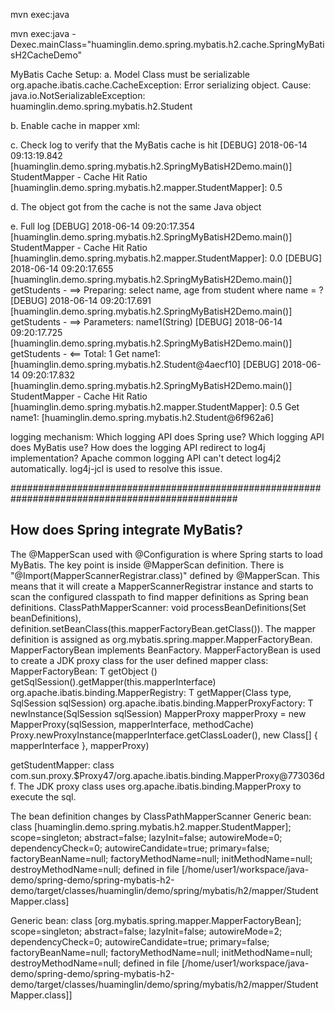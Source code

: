 mvn exec:java

mvn exec:java -Dexec.mainClass="huaminglin.demo.spring.mybatis.h2.cache.SpringMyBatisH2CacheDemo"


MyBatis Cache Setup:
a. Model Class must be serializable
org.apache.ibatis.cache.CacheException: Error serializing object.  Cause: java.io.NotSerializableException: huaminglin.demo.spring.mybatis.h2.Student

b. Enable cache in mapper xml: <cache/>

c. Check log to verify that the MyBatis cache is hit
[DEBUG] 2018-06-14 09:13:19.842 [huaminglin.demo.spring.mybatis.h2.SpringMyBatisH2Demo.main()] StudentMapper - Cache Hit Ratio [huaminglin.demo.spring.mybatis.h2.mapper.StudentMapper]: 0.5

d. The object got from the cache is not the same Java object

e. Full log
[DEBUG] 2018-06-14 09:20:17.354 [huaminglin.demo.spring.mybatis.h2.SpringMyBatisH2Demo.main()] StudentMapper - Cache Hit Ratio [huaminglin.demo.spring.mybatis.h2.mapper.StudentMapper]: 0.0
[DEBUG] 2018-06-14 09:20:17.655 [huaminglin.demo.spring.mybatis.h2.SpringMyBatisH2Demo.main()] getStudents - ==>  Preparing: select name, age from student where name = ?
[DEBUG] 2018-06-14 09:20:17.691 [huaminglin.demo.spring.mybatis.h2.SpringMyBatisH2Demo.main()] getStudents - ==> Parameters: name1(String)
[DEBUG] 2018-06-14 09:20:17.725 [huaminglin.demo.spring.mybatis.h2.SpringMyBatisH2Demo.main()] getStudents - <==      Total: 1
Get name1: [huaminglin.demo.spring.mybatis.h2.Student@4aecf10]
[DEBUG] 2018-06-14 09:20:17.832 [huaminglin.demo.spring.mybatis.h2.SpringMyBatisH2Demo.main()] StudentMapper - Cache Hit Ratio [huaminglin.demo.spring.mybatis.h2.mapper.StudentMapper]: 0.5
Get name1: [huaminglin.demo.spring.mybatis.h2.Student@6f962a6]


logging mechanism:
Which logging API does Spring use?
Which logging API does MyBatis use?
How does the logging API redirect to log4j implementation?
Apache common logging API can't detect log4j2 automatically. log4j-jcl is used to resolve this issue.


#################################################################################################
## How does Spring integrate MyBatis?
The @MapperScan used with @Configuration is where Spring starts to load MyBatis.
The key point is inside @MapperScan definition. There is "@Import(MapperScannerRegistrar.class)" defined by @MapperScan. This means that it will create a MapperScannerRegistrar instance and starts to scan the configured classpath to find mapper definitions as Spring bean definitions. ClassPathMapperScanner: void processBeanDefinitions(Set<BeanDefinitionHolder> beanDefinitions), definition.setBeanClass(this.mapperFactoryBean.getClass()).
The mapper definition is assigned as org.mybatis.spring.mapper.MapperFactoryBean. MapperFactoryBean implements BeanFactory. MapperFactoryBean is used to create a JDK proxy class for the user defined mapper class:
MapperFactoryBean: T getObject ()
	getSqlSession().getMapper(this.mapperInterface)
		org.apache.ibatis.binding.MapperRegistry: <T> T getMapper(Class<T> type, SqlSession sqlSession)
			org.apache.ibatis.binding.MapperProxyFactory: T newInstance(SqlSession sqlSession)
				MapperProxy<T> mapperProxy = new MapperProxy<T>(sqlSession, mapperInterface, methodCache)
				Proxy.newProxyInstance(mapperInterface.getClassLoader(), new Class[] { mapperInterface }, mapperProxy)

getStudentMapper: class com.sun.proxy.$Proxy47/org.apache.ibatis.binding.MapperProxy@773036df. The JDK proxy class uses org.apache.ibatis.binding.MapperProxy to execute the sql.


The bean definition changes by ClassPathMapperScanner
Generic bean: class [huaminglin.demo.spring.mybatis.h2.mapper.StudentMapper]; scope=singleton; abstract=false; lazyInit=false; autowireMode=0; dependencyCheck=0; autowireCandidate=true; primary=false; factoryBeanName=null; factoryMethodName=null; initMethodName=null; destroyMethodName=null; defined in file [/home/user1/workspace/java-demo/spring-demo/spring-mybatis-h2-demo/target/classes/huaminglin/demo/spring/mybatis/h2/mapper/StudentMapper.class]

Generic bean: class [org.mybatis.spring.mapper.MapperFactoryBean]; scope=singleton; abstract=false; lazyInit=false; autowireMode=2; dependencyCheck=0; autowireCandidate=true; primary=false; factoryBeanName=null; factoryMethodName=null; initMethodName=null; destroyMethodName=null; defined in file [/home/user1/workspace/java-demo/spring-demo/spring-mybatis-h2-demo/target/classes/huaminglin/demo/spring/mybatis/h2/mapper/StudentMapper.class]]

